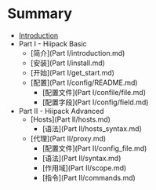 # Summary

* [Introduction](README.md)
* Part I - Hiipack Basic
    * [简介](Part I/introduction.md)
    * [安装](Part I/install.md)
    * [开始](Part I/get_start.md)
    * [配置](Part I/config/README.md)
        * [配置文件](Part I/confile/file.md)
        * [配置字段](Part I/config/field.md)
* Part II - Hiipack Advanced
    * [Hosts](Part II/hosts.md)
        * [语法](Part II/hosts_syntax.md)
    * [代理](Part II/proxy.md)
        * [配置文件](Part II/config_file.md)
        * [语法](Part II/syntax.md)
        * [作用域](Part II/scope.md)
        * [指令](Part II/commands.md)

